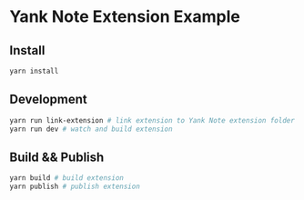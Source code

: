# Yank Note Extension Example

## Install

```bash
yarn install
```

## Development

```bash
yarn run link-extension # link extension to Yank Note extension folder
yarn run dev # watch and build extension
```

## Build && Publish

```bash
yarn build # build extension
yarn publish # publish extension
```
